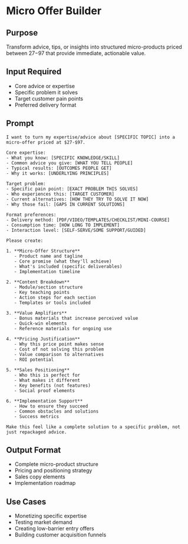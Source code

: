 # Micro Offer Builder

## Purpose
Transform advice, tips, or insights into structured micro-products priced between $27-$97 that provide immediate, actionable value.

## Input Required
- Core advice or expertise
- Specific problem it solves
- Target customer pain points
- Preferred delivery format

## Prompt

```
I want to turn my expertise/advice about [SPECIFIC TOPIC] into a micro-offer priced at $27-$97.

Core expertise:
- What you know: [SPECIFIC KNOWLEDGE/SKILL]
- Common advice you give: [WHAT YOU TELL PEOPLE]
- Typical results: [OUTCOMES PEOPLE GET]
- Why it works: [UNDERLYING PRINCIPLES]

Target problem:
- Specific pain point: [EXACT PROBLEM THIS SOLVES]
- Who experiences this: [TARGET CUSTOMER]
- Current alternatives: [HOW THEY TRY TO SOLVE IT NOW]
- Why those fail: [GAPS IN CURRENT SOLUTIONS]

Format preferences:
- Delivery method: [PDF/VIDEO/TEMPLATES/CHECKLIST/MINI-COURSE]
- Consumption time: [HOW LONG TO IMPLEMENT]
- Interaction level: [SELF-SERVE/SOME SUPPORT/GUIDED]

Please create:

1. **Micro-Offer Structure**
   - Product name and tagline
   - Core promise (what they'll achieve)
   - What's included (specific deliverables)
   - Implementation timeline

2. **Content Breakdown**
   - Module/section structure
   - Key teaching points
   - Action steps for each section
   - Templates or tools included

3. **Value Amplifiers**
   - Bonus materials that increase perceived value
   - Quick-win elements
   - Reference materials for ongoing use

4. **Pricing Justification**
   - Why this price point makes sense
   - Cost of not solving this problem
   - Value comparison to alternatives
   - ROI potential

5. **Sales Positioning**
   - Who this is perfect for
   - What makes it different
   - Key benefits (not features)
   - Social proof elements

6. **Implementation Support**
   - How to ensure they succeed
   - Common obstacles and solutions
   - Success metrics

Make this feel like a complete solution to a specific problem, not just repackaged advice.
```

## Output Format
- Complete micro-product structure
- Pricing and positioning strategy
- Sales copy elements
- Implementation roadmap

## Use Cases
- Monetizing specific expertise
- Testing market demand
- Creating low-barrier entry offers
- Building customer acquisition funnels